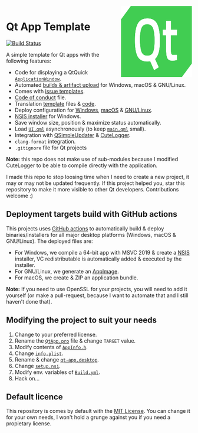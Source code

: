 <a href="#">
    <img width="192px" height="192px" src="doc/icon.svg" align="right" />
</a>

# Qt App Template

[![Build Status](https://github.com/alex-spataru/QtApp-Template/workflows/Build/badge.svg)](https://github.com/alex-spataru/QtApp-Template/actions)

A simple template for Qt apps with the following features:

- Code for displaying a QtQuick [`ApplicationWindow`](https://doc.qt.io/qt-5/qml-qtquick-controls2-applicationwindow.html).
- Automated [builds & artifact upload](https://github.com/alex-spataru/QtApp-Template/actions) for Windows, macOS & GNU/Linux.
- Comes with [issue templates](https://github.com/alex-spataru/QtApp-Template/issues/new/choose).
- [Code of conduct](CODE_OF_CONDUCT.md) file.
- Translation [template](assets/translations) files & [code](src/Translator.h).
- Deploy configuration for [Windows](deploy/windows), [macOS](deploy/macOS) & [GNU/Linux](deploy/linux).
- [NSIS installer](deploy/windows/nsis/setup.nsi) for Windows.
- Save window size, position & maximize status automatically.
- Load [`UI.qml`](assets/qml/UI.qml) asynchronously (to keep [`main.qml`](assets/qml/main.qml) small).
- Integration with [QSimpleUpdater](https://github.com/alex-spataru/QSimpleUpdater) & [CuteLogger](https://github.com/dept2/CuteLogger).
- `clang-format` integration.
- `.gitignore` file for Qt projects

**Note:** this repo does not make use of sub-modules because I modified CuteLogger to be able to compile directly with the application.

I made this repo to stop loosing time when I need to create a new project, it may or may not be updated frequently. If this project helped you, star this repository to make it more visible to other Qt developers. Contributions welcome :)

## Deployment targets build with GitHub actions

This projects uses [GitHub actions](https://github.com/features/actions) to automatically build & deploy binaries/installers for all major desktop platforms (Windows, macOS & GNU/Linux). The deployed files are:

- For Windows, we compile a 64-bit app with MSVC 2019 & create a [NSIS](http://nsis.sourceforge.io) installer, VC redistributable is automatically added & executed by the installer.
- For GNU/Linux, we generate an [AppImage](http://appimage.org).
- For macOS, we create & ZIP an application bundle.

**Note:** If you need to use OpenSSL for your projects, you will need to add it yourself (or make a pull-request, because I want to automate that and I still haven't done that).

## Modifying the project to suit your needs

1. Change to your preferred license.
2. Rename the [`QtApp.pro`](QtApp.pro) file & change `TARGET` value.
3. Modify contents of [`AppInfo.h`](https://github.com/alex-spataru/QtApp-Template/blob/master/src/AppInfo.h).
4. Change [`info.plist`](deploy/macOS/info.plist).
5. Rename & change [`qt-app.desktop`](deploy/linux/qt-app.desktop).
6. Change [`setup.nsi`](deploy/windows/nsis/setup.nsi).
7. Modify env. variables of [`Build.yml`](.github/workflows/Build.yml).
8. Hack on...

## Default licence

This repository is comes by default with the [MIT License](LICENSE.md). You can change it for your own needs, I won't hold a grunge against you if you need a propietary license.
